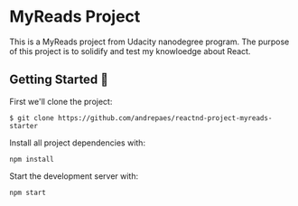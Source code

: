 # MyReads Project

This is a MyReads project from Udacity nanodegree program. The purpose of this project is to solidify and test my knowloedge about React.


## Getting Started :rocket:
First we'll clone the project:
```shell
$ git clone https://github.com/andrepaes/reactnd-project-myreads-starter
```
Install all project dependencies with:
```shell
npm install
```
Start the development server with:
```shell 
npm start
```
